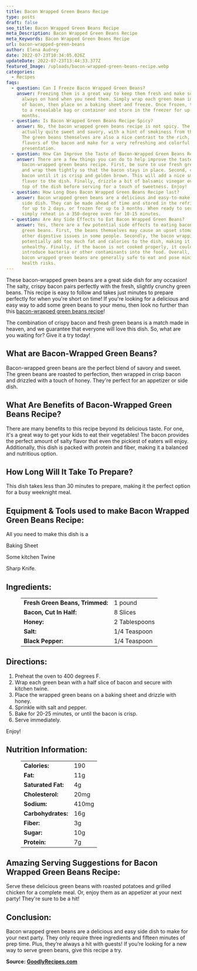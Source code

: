 ```yaml
---
title: Bacon Wrapped Green Beans Recipe
type: posts
draft: false
seo_title: Bacon Wrapped Green Beans Recipe
meta_Description: Bacon Wrapped Green Beans Recipe
meta_Keywords: Bacon Wrapped Green Beans Recipe
url: bacon-wrapped-green-beans
author: Elena Audrey
date: 2022-07-23T10:34:05.026Z
updateDate: 2022-07-23T13:44:33.377Z
featured_Image: /uploads/bacon-wrapped-green-beans-recipe.webp
categories:
  - Recipes
faqs:
  - question: Can I Freeze Bacon Wrapped Green Beans?
    answer: Freezing them is a great way to keep them fresh and make sure they're
      always on hand when you need them. Simply wrap each green bean in a slice
      of bacon, then place on a baking sheet and freeze. Once frozen, transfer
      to a resealable bag or container and store in the freezer for up to 3
      months.
  - question: Is Bacon Wrapped Green Beans Recipe Spicy?
    answer: No, the bacon wrapped green beans recipe is not spicy. The dish is
      actually quite sweet and savory, with a hint of smokiness from the bacon.
      The green beans themselves are also a nice contrast to the rich, salty
      flavors of the bacon and make for a very refreshing and colorful
      presentation.
  - question: How Can Improve the Taste of Bacon-Wrapped Green Beans Recipe?
    answer: There are a few things you can do to help improve the taste of your
      bacon-wrapped green beans recipe. First, be sure to use fresh green beans
      and wrap them tightly so that the bacon stays in place. Second, cook the
      bacon until it is crisp and golden brown. This will add a nice smokey
      flavor to the dish. Finally, drizzle a bit of balsamic vinegar over the
      top of the dish before serving for a touch of sweetness. Enjoy!
  - question: How Long Does Bacon Wrapped Green Beans Recipe last?
    answer: Bacon wrapped green beans are a delicious and easy-to-make appetizer or
      side dish. They can be made ahead of time and stored in the refrigerator
      for up to 2 days, or frozen for up to 3 months. When ready to serve,
      simply reheat in a 350-degree oven for 10-15 minutes.
  - question: Are Any Side Effects to Eat Bacon Wrapped Green Beans?
    answer: Yes, there are a few potential side effects to eating bacon wrapped
      green beans. First, the beans themselves may cause an upset stomach or
      other digestive issues in some people. Secondly, the bacon wrapping could
      potentially add too much fat and calories to the dish, making it
      unhealthy. Finally, if the bacon is not cooked properly, it could
      introduce bacteria or other contaminants into the food. Overall, though,
      bacon wrapped green beans are generally safe to eat and pose minimal
      health risks.
---
```

These bacon-wrapped green beans are a great side dish for any occasion! The salty, crispy bacon pairs perfectly with the fresh, slightly crunchy green beans. This recipe is easy to follow and takes just minutes to prepare perfectly for when you're short on time! If you're looking for a delicious and easy way to add some green beans to your menu, then look no further than this [bacon-wrapped green beans recipe](https://goodlyrecipes.com/bacon-wrapped-green-beans/)!

The combination of crispy bacon and fresh green beans is a match made in heaven, and we guarantee that everyone will love this dish. So, what are you waiting for? Give it a try today!

## **What are Bacon-Wrapped Green Beans?**

Bacon-wrapped green beans are the perfect blend of savory and sweet. The green beans are roasted to perfection, then wrapped in crisp bacon and drizzled with a touch of honey. They're perfect for an appetizer or side dish.

## **What Are Benefits of Bacon-Wrapped Green Beans Recipe?**

There are many benefits to this recipe beyond its delicious taste. For one, it's a great way to get your kids to eat their vegetables! The bacon provides the perfect amount of salty flavor that even the pickiest of eaters will enjoy. Additionally, this dish is packed with protein and fiber, making it a balanced and nutritious option.

## **How Long Will It Take To Prepare?**

This dish takes less than 30 minutes to prepare, making it the perfect option for a busy weeknight meal.

## **Equipment & Tools used to make Bacon Wrapped Green Beans Recipe:**

All you need to make this dish is a 

Baking Sheet

Some kitchen Twine 

Sharp Knife.

## **Ingredients:**

<figure class="wp-block-table is-style-stripes">
  <table>
    <tbody>
      <tr>
        <td>
          <strong>Fresh Green Beans, Trimmed:</strong>
        </td>
        <td> 1 pound</td>
      </tr>
      <tr>
        <td>
          <strong>Bacon, Cut In Half:</strong>
        </td>
        <td>8 Slices</td>
      </tr>
      <tr>
        <td>
          <strong>Honey:</strong>
        </td>
        <td>2 Tablespoons
      <tr>
        <td>
          <strong>Salt:</strong>
        </td>
        <td>1/4 Teaspoon</td>
     </tr>
      <tr>
        <td>
          <strong>Black Pepper:</strong>
        </td>
        <td>1/4 Teaspoon</td>
      </tr>
    </tbody>
  </table>
</figure>

## **Directions:**

1. Preheat the oven to 400 degrees F.
2. Wrap each green bean with a half slice of bacon and secure with kitchen twine.
3. Place the wrapped green beans on a baking sheet and drizzle with honey.
4. Sprinkle with salt and pepper.
5. Bake for 20-25 minutes, or until the bacon is crisp.
6. Serve immediately.

Enjoy!

## **Nutrition Information:**

<figure class="wp-block-table is-style-stripes">
  <table> 
    <tbody>
<tr>
        <td>
          <strong>Calories:</strong>
        </td>
        <td>190</td>
      </tr>
      <tr>
        <td>
          <strong>Fat:</strong>
        </td>
        <td>11g</td>
      </tr>
      <tr>
        <td>
          <strong>Saturated Fat:</strong>
        </td>
        <td>4g</td>
      </tr>
      <tr>
        <td>
          <strong>Cholesterol:</strong>
        </td>
        <td>20mg</td>
      </tr>
<tr>
        <td>
          <strong>Sodium:</strong>
        </td>
        <td>410mg</td>
      </tr>
<tr>
        <td>
          <strong>Carbohydrates:</strong>
        </td>
        <td>16g</td>
     </tr>
<tr>
        <td>
          <strong>Fiber:</strong>
        </td>
        <td>3g</td>
     </tr>
<tr>
        <td>
          <strong>Sugar:</strong>
        </td>
        <td>10g</td>
     </tr>
<tr>
        <td>
          <strong>Protein:</strong>
        </td>
        <td>7g</td>
     </tr>
    </tbody>
  </table>
</figure>

## **Amazing Serving Suggestions for Bacon Wrapped Green Beans Recipe:**

Serve these delicious green beans with roasted potatoes and grilled chicken for a complete meal. Or, enjoy them as an appetizer at your next party! They're sure to be a hit!

## **Conclusion:**

Bacon wrapped green beans are a delicious and easy side dish to make for your next party. They only require three ingredients and fifteen minutes of prep time. Plus, they’re always a hit with guests! If you’re looking for a new way to serve green beans, give this recipe a try.

**Source: <a href="https://goodlyrecipes.com/" target="_blank" rel="noopener">GoodlyRecipes.com</a>**